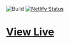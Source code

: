 ![Build](https://github.com/toomuchrice4u/whitelist/actions/workflows/build.yml/badge.svg?branch=master)
[![Netlify Status](https://api.netlify.com/api/v1/badges/566ea990-2c37-4886-8c3b-b5b0d2077db2/deploy-status)](https://app.netlify.com/sites/whitelist-crypto/deploys)

# [View Live](https://whitelist-crypto.netlify.app)
